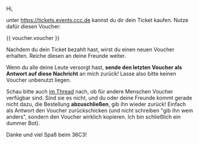 Hi,

unter https://tickets.events.ccc.de kannst du dir dein Ticket kaufen. Nutze dafür diesen Voucher:

{{ voucher.voucher }}

Nachdem du dein Ticket bezahlt hast, wirst du einen neuen Voucher erhalten. Reiche diesen an deine Freunde weiter.

Wenn du alle deine Leute versorgt hast, **sende den letzten Voucher als Antwort auf diese Nachricht** an mich zurück! Lasse also bitte keinen Voucher unbenutzt liegen.

Schau bitte auch [im Thread](https://forum.flipdot.org/t/voucher-36c3/3432/4) nach, ob für andere Menschen Voucher verfügbar sind. Sind sie es nicht, und du oder deine Freunde kommt gerade nicht dazu, die Bestellung **abzuschließen**, gib ihn wieder zurück! Einfach als Antwort den Voucher zurückschicken (und nicht schreiben "gib ihn wem anders", sondern den Voucher wirklich kopieren. Ich bin schließlich ein dummer Bot).

Danke und viel Spaß beim 36C3!